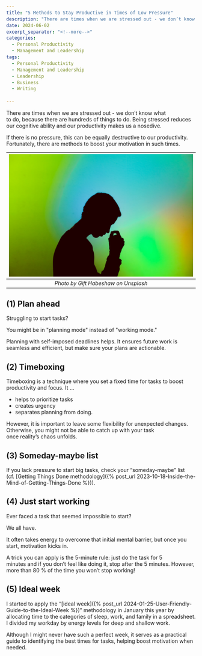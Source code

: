 ```yaml
---
title: "5 Methods to Stay Productive in Times of Low Pressure"
description: "There are times when we are stressed out - we don’t know what to do, because there are hundreds of things to do. Being stressed reduces our cognitive ability and our productivity makes us a nosedive. If there is no pressure, this can be equally destructive to our productivity. Fortunately, there are methods to boost your motivation in such times."
date: 2024-06-02
excerpt_separator: "<!--more-->"
categories:
  - Personal Productivity
  - Management and Leadership
tags:
  - Personal Productivity
  - Management and Leadership
  - Leadership
  - Business
  - Writing

---
```


There are times when we are stressed out - we don’t know what to do, because there are hundreds of things to do. Being stressed reduces our cognitive ability and our productivity makes us a nosedive.

If there is no pressure, this can be equally destructive to our productivity. Fortunately, there are methods to boost your motivation in such times.

| ![image](/assets/images/stress-gift-habeshaw.jpg) |
|:--:|
| *Photo by Gift Habeshaw on Unsplash* |


## (1) Plan ahead

Struggling to start tasks?

You might be in "planning mode" instead of "working mode."

Planning with self-imposed deadlines helps. It ensures future work is seamless and efficient, but make sure your plans are actionable.

## (2) Timeboxing

Timeboxing is a technique where you set a fixed time for tasks to boost productivity and focus. It …

- helps to prioritize tasks
- creates urgency
- separates planning from doing.

However, it is important to leave some flexibility for unexpected changes. Otherwise, you might not be able to catch up with your task once reality’s chaos unfolds.

## (3) Someday-maybe list

If you lack pressure to start big tasks, check your “someday-maybe” list (cf. [Getting Things Done methodology]({% post_url 2023-10-18-Inside-the-Mind-of-Getting-Things-Done %})).

## (4) Just start working

Ever faced a task that seemed impossible to start?

We all have.

It often takes energy to overcome that initial mental barrier, but once you start, motivation kicks in.

A trick you can apply is the 5-minute rule: just do the task for 5 minutes and if you don’t feel like doing it, stop after the 5 minutes. However, more than 80 % of the time you won’t stop working!

## (5) Ideal week

I started to apply the “[ideal week]({% post_url 2024-01-25-User-Friendly-Guide-to-the-Ideal-Week %})” methodology in January this year by allocating time to the categories of sleep, work, and family in a spreadsheet. I divided my workday by energy levels for deep and shallow work.

Although I might never have such a perfect week, it serves as a practical guide to identifying the best times for tasks, helping boost motivation when needed.